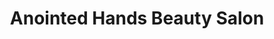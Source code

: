 ---
title: "Anointed Hands Beauty Salon"
url: /lynchburg/anointed-hands-beauty-salon/
shop: Friseur
---